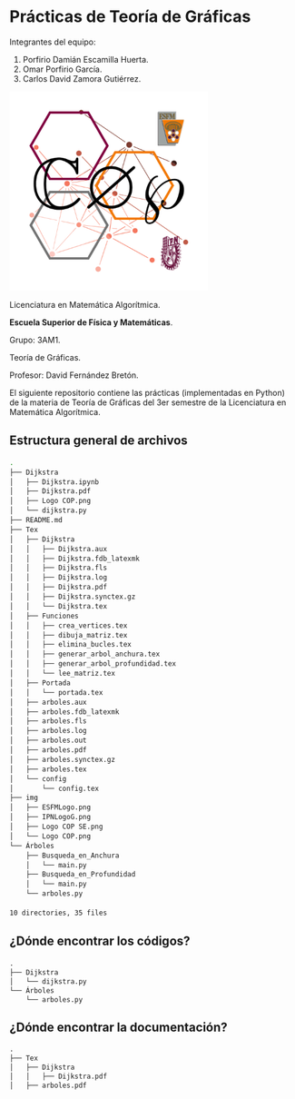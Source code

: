 # Prácticas de Teoría de Gráficas

Integrantes del equipo:

1. Porfirio Damián Escamilla Huerta.
2. Omar Porfirio García.
3. Carlos David Zamora Gutiérrez. 

<img src="./img/Logo%20COP.png" width="350">

Licenciatura en Matemática Algorítmica.

**Escuela Superior de Física y Matemáticas**.

Grupo: 3AM1.

Teoría de Gráficas.

Profesor: David Fernández Bretón.

El siguiente repositorio contiene las prácticas (implementadas en Python) de la materia de Teoría de Gráficas del 3er semestre de la Licenciatura en Matemática Algorítmica.

## Estructura general de archivos

```bash
.
├── Dijkstra
│   ├── Dijkstra.ipynb
│   ├── Dijkstra.pdf
│   ├── Logo COP.png
│   └── dijkstra.py
├── README.md
├── Tex
│   ├── Dijkstra
│   │   ├── Dijkstra.aux
│   │   ├── Dijkstra.fdb_latexmk
│   │   ├── Dijkstra.fls
│   │   ├── Dijkstra.log
│   │   ├── Dijkstra.pdf
│   │   ├── Dijkstra.synctex.gz
│   │   └── Dijkstra.tex
│   ├── Funciones
│   │   ├── crea_vertices.tex
│   │   ├── dibuja_matriz.tex
│   │   ├── elimina_bucles.tex
│   │   ├── generar_arbol_anchura.tex
│   │   ├── generar_arbol_profundidad.tex
│   │   └── lee_matriz.tex
│   ├── Portada
│   │   └── portada.tex
│   ├── arboles.aux
│   ├── arboles.fdb_latexmk
│   ├── arboles.fls
│   ├── arboles.log
│   ├── arboles.out
│   ├── arboles.pdf
│   ├── arboles.synctex.gz
│   ├── arboles.tex
│   └── config
│       └── config.tex
├── img
│   ├── ESFMLogo.png
│   ├── IPNLogoG.png
│   ├── Logo COP SE.png
│   └── Logo COP.png
└── Árboles
    ├── Busqueda_en_Anchura
    │   └── main.py
    ├── Busqueda_en_Profundidad
    │   └── main.py
    └── arboles.py

10 directories, 35 files
```

## ¿Dónde encontrar los códigos?

```
.
├── Dijkstra
│   └── dijkstra.py
└── Árboles
    └── arboles.py
```

## ¿Dónde encontrar la documentación?

```
.
├── Tex
│   ├── Dijkstra
│   │   ├── Dijkstra.pdf
│   ├── arboles.pdf
```
